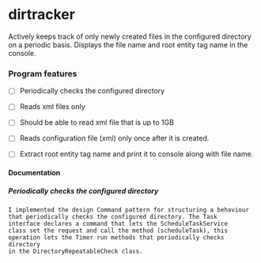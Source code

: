 # dirtracker
Actively keeps track of only newly created files in the configured directory on a periodic basis. Displays the file name and root entity tag name in the console.

### Program features
  - [ ] Periodically checks the configured directory
  - [ ] Reads xml files only
  - [ ] Should be able to read xml file that is up to 1GB
  - [ ] Reads configuration file (xml) only once after it is created.
  - [ ] Extract root entity tag name and print it to console along with file name.
 

#### Documentation
##### Periodically checks the configured directory
	I implemented the design Command pattern for structuring a behaviour 
	that periodically checks the configured directory. The Task 
	interface declares a command that lets the ScheduleTaskService
	class set the request and call the method (scheduleTask), this 
	operation lets the Timer run methods that periodically checks directory
	in the DirectoryRepeatableCheck class.  
 